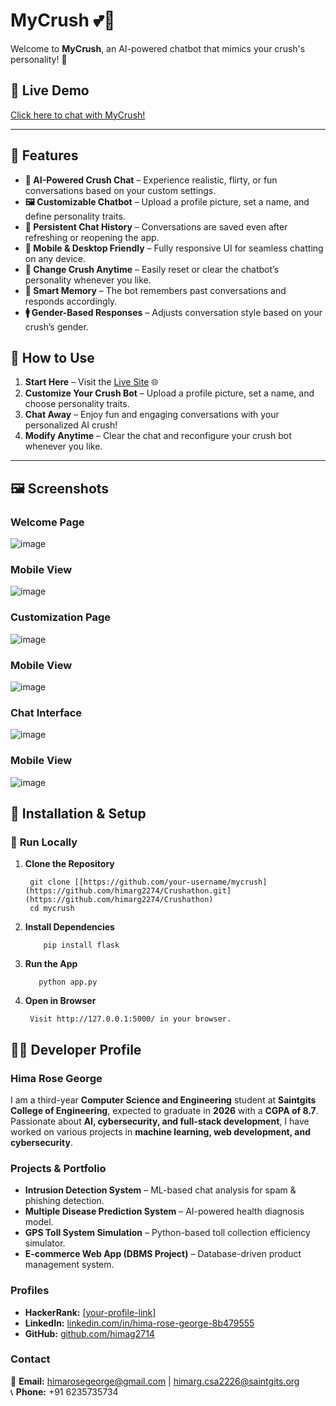 # MyCrush 💕🤖

Welcome to **MyCrush**, an AI-powered chatbot that mimics your crush's personality! 🥰 

## 🚀 Live Demo
[Click here to chat with MyCrush!](https://mycrush-ag8u.onrender.com/)

---

## 📌 Features
- **💖 AI-Powered Crush Chat** – Experience realistic, flirty, or fun conversations based on your custom settings.
- **🖼️ Customizable Chatbot** – Upload a profile picture, set a name, and define personality traits.
- **💬 Persistent Chat History** – Conversations are saved even after refreshing or reopening the app.
- **📱 Mobile & Desktop Friendly** –  Fully responsive UI for seamless chatting on any device.
- **🔄 Change Crush Anytime** – Easily reset or clear the chatbot’s personality whenever you like.
- **🧠 Smart Memory** – The bot remembers past conversations and responds accordingly.
- **🚹 Gender-Based Responses** – Adjusts conversation style based on your crush’s gender.

## 📝 How to Use
1. **Start Here** – Visit the [Live Site](https://mycrush-ag8u.onrender.com/) 🌐
2. **Customize Your Crush Bot** – Upload a profile picture, set a name, and choose personality traits.
3. **Chat Away** – Enjoy fun and engaging conversations with your personalized AI crush!
4. **Modify Anytime** – Clear the chat and reconfigure your crush bot whenever you like.

---
## 🖼️ Screenshots
### Welcome Page

![image](https://github.com/user-attachments/assets/6586061c-8e49-49d6-90dd-39fdec11f3ae) 

### Mobile View

![image](https://github.com/user-attachments/assets/cada91ed-d903-4893-8550-12f368dee617)



### Customization Page

 ![image](https://github.com/user-attachments/assets/220262dc-102e-4335-86f0-759b4a2852e0)

 ### Mobile View
 
 ![image](https://github.com/user-attachments/assets/1b6ef6c9-7b3d-4adc-9ed8-47c97be666f9)




### Chat Interface

![image](https://github.com/user-attachments/assets/301f11bd-9c84-4638-844c-855911da81d6)


### Mobile View

![image](https://github.com/user-attachments/assets/b3d0707f-1702-47d6-a409-538638a9789d)

## 🚀 Installation & Setup

### 🔧 **Run Locally**

1. **Clone the Repository**
   
        git clone [[https://github.com/your-username/mycrush](https://github.com/himarg2274/Crushathon.git](https://github.com/himarg2274/Crushathon)
        cd mycrush
2. **Install Dependencies**

           pip install flask

3. **Run the App**

          python app.py

4. **Open in Browser**

        Visit http://127.0.0.1:5000/ in your browser.



## 👩‍💻 Developer Profile  

### **Hima Rose George**  

I am a third-year **Computer Science and Engineering** student at **Saintgits College of Engineering**, expected to graduate in **2026** with a **CGPA of 8.7**. Passionate about **AI, cybersecurity, and full-stack development**, I have worked on various projects in **machine learning, web development, and cybersecurity**.  

### **Projects & Portfolio**  
- **Intrusion Detection System** – ML-based chat analysis for spam & phishing detection.  
- **Multiple Disease Prediction System** – AI-powered health diagnosis model.  
- **GPS Toll System Simulation** – Python-based toll collection efficiency simulator.  
- **E-commerce Web App (DBMS Project)** – Database-driven product management system.  

### **Profiles**  
- **HackerRank:** [[your-profile-link] ](https://www.hackerrank.com/profile/himarg_csa2226)  
- **LinkedIn:** [linkedin.com/in/hima-rose-george-8b479555](https://linkedin.com/in/hima-rose-george-8b479555)  
- **GitHub:** [github.com/himag2714](https://github.com/himag2274)  

### **Contact**  
📧 **Email:** [himarosegeorge@gmail.com](mailto:himarosegeorge@gmail.com) | [himarg.csa2226@saintgits.org](mailto:himarg.csa2226@saintgits.org)  
📞 **Phone:** +91 6235735734  
